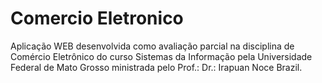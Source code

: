 # Comercio Eletronico

Aplicação WEB desenvolvida como avaliação parcial na disciplina de Comércio Eletrônico do curso Sistemas da Informação pela Universidade Federal de Mato Grosso ministrada pelo Prof.: Dr.: Irapuan Noce Brazil.

